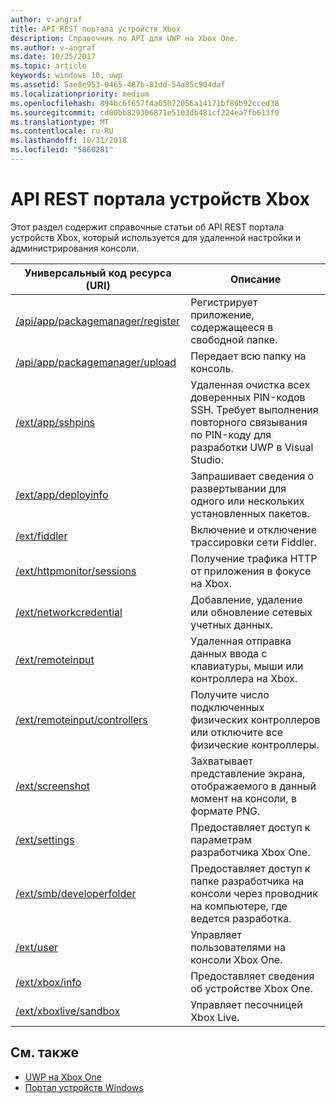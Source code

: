 ```yaml
---
author: v-angraf
title: API REST портала устройств Xbox
description: Справочник по API для UWP на Xbox One.
ms.author: v-angraf
ms.date: 10/25/2017
ms.topic: article
keywords: windows 10, uwp
ms.assetid: 5ae8e953-0465-487b-81dd-54a85c904daf
ms.localizationpriority: medium
ms.openlocfilehash: 894bc6f657f4a65072056a14171bf86b92cced38
ms.sourcegitcommit: cd00bb829306871e5103db481cf224ea7fb613f0
ms.translationtype: MT
ms.contentlocale: ru-RU
ms.lasthandoff: 10/31/2018
ms.locfileid: "5860281"
---
```

# <a name="xbox-device-portal-rest-api"></a>API REST портала устройств Xbox

Этот раздел содержит справочные статьи об API REST портала устройств Xbox, который используется для удаленной настройки и администрирования консоли.

| Универсальный код ресурса (URI)        | Описание |
|------------|-------------|
|[/api/app/packagemanager/register](wdp-loose-folder-register-api.md)| Регистрирует приложение, содержащееся в свободной папке. |
|[/api/app/packagemanager/upload](wdp-folder-upload.md)| Передает всю папку на консоль. |
|[/ext/app/sshpins](uwp-sshpins-api.md)| Удаленная очистка всех доверенных PIN-кодов SSH. Требует выполнения повторного связывания по PIN-коду для разработки UWP в Visual Studio. |
|[/ext/app/deployinfo](uwp-deployinfo-api.md)| Запрашивает сведения о развертывании для одного или нескольких установленных пакетов. |
|[/ext/fiddler](wdp-fiddler-api.md)| Включение и отключение трассировки сети Fiddler. |
|[/ext/httpmonitor/sessions](wdp-httpMonitor-api.md)| Получение трафика HTTP от приложения в фокусе на Xbox. |
|[/ext/networkcredential](uwp-networkcredentials-api.md)| Добавление, удаление или обновление сетевых учетных данных. |
|[/ext/remoteinput](uwp-remoteinput-api.md)| Удаленная отправка данных ввода с клавиатуры, мыши или контроллера на Xbox. |
|[/ext/remoteinput/controllers](uwp-remoteinput-controllers-api.md)| Получите число подключенных физических контроллеров или отключите все физические контроллеры. |
|[/ext/screenshot](wdp-media-capture-api.md)| Захватывает представление экрана, отображаемого в данный момент на консоли, в формате PNG. |
|[/ext/settings](wdp-xboxsettings-api.md)| Предоставляет доступ к параметрам разработчика Xbox One. |
|[/ext/smb/developerfolder](wdp-smb-api.md)| Предоставляет доступ к папке разработчика на консоли через проводник на компьютере, где ведется разработка. |
|[/ext/user](wdp-user-management.md)| Управляет пользователями на консоли Xbox One. |
|[/ext/xbox/info](wdp-xboxinfo-api.md)| Предоставляет сведения об устройстве Xbox One. |
|[/ext/xboxlive/sandbox](wdp-sandbox-api.md)| Управляет песочницей Xbox Live. |

## <a name="see-also"></a>См. также

- [UWP на Xbox One](index.md)
- [Портал устройств Windows](../debug-test-perf/device-portal.md)
